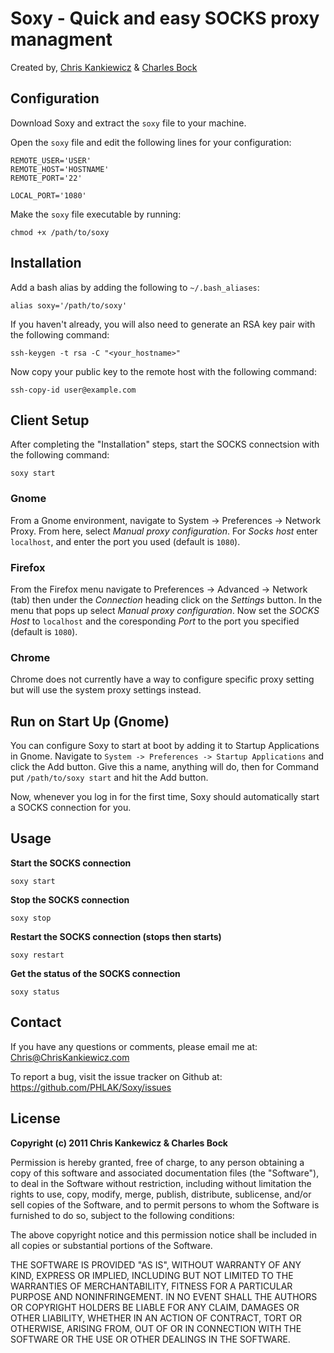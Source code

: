 Soxy - Quick and easy SOCKS proxy managment
===========================================
Created by, [Chris Kankiewicz](http://www.ChrisKankiewicz.com)
& [Charles Bock](http://www.blastwavelabs.com)


Configuration
-------------

Download Soxy and extract the `soxy` file to your machine.

Open the `soxy` file and edit the following lines for your configuration:

    REMOTE_USER='USER'
    REMOTE_HOST='HOSTNAME'
    REMOTE_PORT='22'
    
    LOCAL_PORT='1080'
    
Make the `soxy` file executable by running:

    chmod +x /path/to/soxy


Installation
------------

Add a bash alias by adding the following to `~/.bash_aliases`:

    alias soxy='/path/to/soxy'
    
If you haven't already, you will also need to generate an RSA key pair with the
following command:

    ssh-keygen -t rsa -C "<your_hostname>"

Now copy your public key to the remote host with the following command:

    ssh-copy-id user@example.com


Client Setup
------------
After completing the "Installation" steps, start the SOCKS connectsion with the
following command:

    soxy start
    
### Gnome

From a Gnome environment, navigate to System -> Preferences -> Network Proxy.
From here, select _Manual proxy configuration_. For _Socks host_ enter
`localhost`, and enter the port you used (default is `1080`).

### Firefox

From the Firefox menu navigate to Preferences -> Advanced -> Network (tab) then
under the _Connection_ heading click on the _Settings_ button. In the menu that pops
up select _Manual proxy configuration_. Now set the _SOCKS Host_ to `localhost`
and the coresponding _Port_ to the port you specified (default is `1080`).

### Chrome

Chrome does not currently have a way to configure specific proxy setting but
will use the system proxy settings instead.


Run on Start Up (Gnome)
----------------------
You can configure Soxy to start at boot by adding it to Startup Applications in 
Gnome.  Navigate to `System -> Preferences -> Startup Applications` and click
the Add button.  Give this a name, anything will do, then for Command put
`/path/to/soxy start` and hit the Add button.

Now, whenever you log in for the first time, Soxy should automatically start a
SOCKS connection for you.


Usage
-----
**Start the SOCKS connection**

    soxy start
    
**Stop the SOCKS connection**
    
    soxy stop
    
**Restart the SOCKS connection (stops then starts)**
    
    soxy restart
    
**Get the status of the SOCKS connection**
    
    soxy status


Contact
-------
If you have any questions or comments, please email me at:
[Chris@ChrisKankiewicz.com](mailto:Chris@ChrisKankiewicz.com)

To report a bug, visit the issue tracker on Github at:
https://github.com/PHLAK/Soxy/issues


License
-------
**Copyright (c) 2011 Chris Kankewicz & Charles Bock**

Permission is hereby granted, free of charge, to any person obtaining a copy
of this software and associated documentation files (the "Software"), to deal
in the Software without restriction, including without limitation the rights
to use, copy, modify, merge, publish, distribute, sublicense, and/or sell
copies of the Software, and to permit persons to whom the Software is
furnished to do so, subject to the following conditions:

The above copyright notice and this permission notice shall be included in
all copies or substantial portions of the Software.

THE SOFTWARE IS PROVIDED "AS IS", WITHOUT WARRANTY OF ANY KIND, EXPRESS OR
IMPLIED, INCLUDING BUT NOT LIMITED TO THE WARRANTIES OF MERCHANTABILITY,
FITNESS FOR A PARTICULAR PURPOSE AND NONINFRINGEMENT. IN NO EVENT SHALL THE
AUTHORS OR COPYRIGHT HOLDERS BE LIABLE FOR ANY CLAIM, DAMAGES OR OTHER
LIABILITY, WHETHER IN AN ACTION OF CONTRACT, TORT OR OTHERWISE, ARISING FROM,
OUT OF OR IN CONNECTION WITH THE SOFTWARE OR THE USE OR OTHER DEALINGS IN
THE SOFTWARE.

